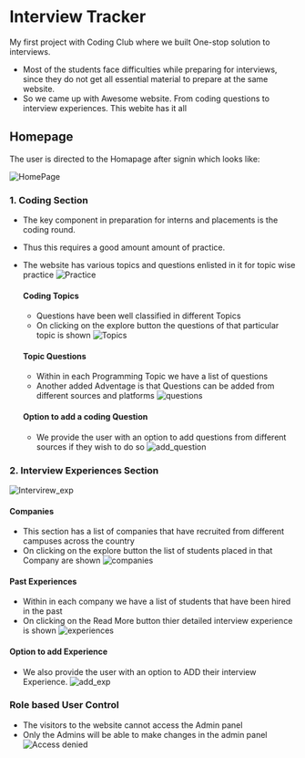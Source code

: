 # Interview Tracker 
My first project with Coding Club where we built One-stop solution to interviews.
* Most of the students face difficulties while preparing for interviews, since they do not get all essential 
  material to prepare at the same website.
* So we came up with Awesome website. From coding questions to interview experiences. This webite has it all

## Homepage
The user is directed to the Homapage after signin which looks like:


![HomePage](https://user-images.githubusercontent.com/68590733/108620870-fd427d00-7454-11eb-83d9-9f673b3a10aa.png)

### 1. Coding Section
* The key component in preparation for interns and placements is the coding round.
* Thus this requires a good amount amount of practice.
* The website has various topics and questions enlisted in it for topic wise practice 
![Practice](https://user-images.githubusercontent.com/68590733/108620896-1f3bff80-7455-11eb-9e80-a1cd799bb240.png)

  #### Coding Topics
  * Questions have been well classified in different Topics
  * On clicking on the explore button the questions of that particular topic is shown
  ![Topics](https://user-images.githubusercontent.com/68590733/108620900-295dfe00-7455-11eb-8eca-41dd59daddc1.png)
  
  #### Topic Questions
  * Within in each Programming Topic we have a list of questions 
  * Another added Adventage is that Questions can be added from different sources and platforms
  ![questions](https://user-images.githubusercontent.com/68590733/108620899-282cd100-7455-11eb-84a2-61e4dde80546.png)


  #### Option to add a coding Question
  * We provide the user with an option to add questions from different sources if they wish to do so
  ![add_question](https://user-images.githubusercontent.com/68590733/108620886-10554d00-7455-11eb-9912-b0166ae4fb23.png)



### 2. Interview Experiences Section
  ![Intervirew_exp](https://user-images.githubusercontent.com/68590733/108620894-19461e80-7455-11eb-94c0-6c5d80dfa9ab.png)

  #### Companies 
  * This section has a list of companies that have recruited from different campuses across the country 
  * On clicking on the explore button the list of students placed in that Company are shown
  ![companies](https://user-images.githubusercontent.com/68590733/108620887-121f1080-7455-11eb-8888-ca926e2c432f.png)

  #### Past Experiences 
  * Within in each company we have a list of students that have been hired in the past
  * On clicking on the Read More button thier detailed interview experience is shown
  ![experiences](https://user-images.githubusercontent.com/68590733/108620888-13503d80-7455-11eb-89c0-d8ac3a093161.png)

  #### Option to add Experience
  * We also provide the user with an option to ADD their interview Experience.
  ![add_exp](https://user-images.githubusercontent.com/68590733/108620883-0c292f80-7455-11eb-8af8-d75e374ab5d3.png)

### Role based User Control
  * The visitors to the website cannot access the Admin panel
  * Only the Admins will be able to make changes in the admin panel
  ![Access denied](https://user-images.githubusercontent.com/68590733/108624247-c2970f80-7469-11eb-9790-d67dc58b82f4.png)



